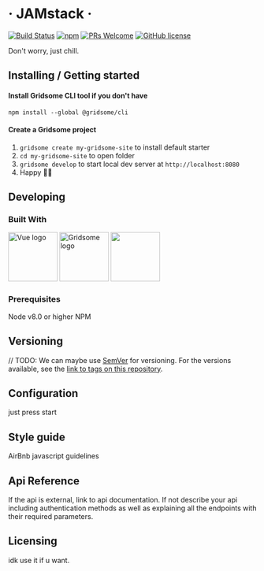 # &middot; JAMstack &middot; 
[![Build Status](https://img.shields.io/travis/npm/npm/latest.svg?style=flat-square)](https://travis-ci.org/npm/npm) [![npm](https://img.shields.io/npm/v/npm.svg?style=flat-square)](https://www.npmjs.com/package/npm) [![PRs Welcome](https://img.shields.io/badge/PRs-welcome-brightgreen.svg?style=flat-square)](http://makeapullrequest.com) [![GitHub license](https://img.shields.io/badge/license-MIT-blue.svg?style=flat-square)](https://github.com/your/your-project/blob/master/LICENSE)

Don't worry, just chill.

## Installing / Getting started
#### Install Gridsome CLI tool if you don't have
`npm install --global @gridsome/cli`

#### Create a Gridsome project
1. `gridsome create my-gridsome-site` to install default starter </li>
2. `cd my-gridsome-site` to open folder
3. `gridsome develop` to start local dev server at `http://localhost:8080`
4. Happy 🎉🙌

## Developing

### Built With

<a href="https://vuejs.org" target="_blank" rel="noopener noreferrer"><img width="100" src="https://vuejs.org/images/logo.png" alt="Vue logo"></a>
<a href="https://gridsome.org" target="_blank" rel="noopener noreferrer"><img width="100" src="https://gridsome.org/logos/logo-circle-normal.svg" alt="Gridsome logo"></a>
<a href="https://bulma.io" target="_blank" rel="noopener noreferrer"><img width="100" src="https://bulma.io/images/bulma-icon.png"></a>                                                                                                                        
                                                                                                                                  
### Prerequisites
Node v8.0 or higher
NPM

## Versioning

// TODO:
We can maybe use [SemVer](http://semver.org/) for versioning. For the versions available, see the [link to tags on this repository](/tags).


## Configuration

just press start

## Style guide

AirBnb javascript guidelines

## Api Reference

If the api is external, link to api documentation. If not describe your api including authentication methods as well as explaining all the endpoints with their required parameters.

## Licensing

idk use it if u want.

